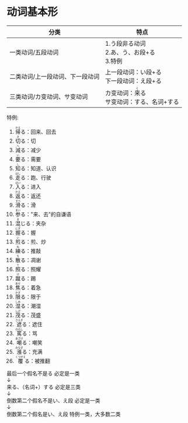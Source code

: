 # 动词基本形  

| 分类               | 特点                                              |
| ---------------- | ----------------------------------------------- |
| 一类动词/五段动词        | 1.う段非る动词<br>2.あ、う、お段+る<br>3.特例                  |
| 二类动词/上一段动词、下一段动词 | 上一段动词：い段+る<br>下一段动词：え段+る                        |
| 三类动词/カ变动词、サ变动词   | カ变动词：<ruby>来<rt>く</rt>る</ruby><br>サ变动词：する、名词+する |

特例:  

1. <ruby>帰<rt>かえ</rt>る</ruby>：回来、回去
2. <ruby>切<rt>き</rt></ruby>る：切
3. <ruby>減<rt>へ</rt></ruby>る：减少
4. <ruby>要<rt>い</rt></ruby>る：需要  
5. <ruby>知<rt>し</rt></ruby>る：知道、认识
6. <ruby>走<rt>はし</rt></ruby>る：跑、行驶
7. <ruby>入<rt>はい</rt></ruby>る：进入
8. <ruby>返<rt>かえ</rt></ruby>る：返还
9. <ruby>滑<rt>すべ</rt></ruby>る：滑
10. <ruby>参<rt>まい</rt></ruby>る："来、去"的自谦语
11. <ruby>混<rt>ま</rt></rt>じる</ruby>：夹杂
12. <ruby>握<rt>にぎ</rt></ruby>る：握
13. <ruby>煎<rt>い</rt></ruby>る：煎、炒
14. <ruby>練<rt>ね</rt></ruby>る：推敲
15. <ruby>散<rt>ち</rt></ruby>る：凋谢  
16. <ruby>照<rt>て</rt></ruby>る：照耀
17. <ruby>蹴<rt>け</rt></ruby>る：踢
18. <ruby>焦<rt>あせ</rt></ruby>る：着急
19. <ruby>限<rt>かぎ</rt></ruby>る：限于
20. <ruby>湿<rt>しめ</rt></ruby>る：潮湿
21. <ruby>茂<rt>しげ</rt></ruby>る：茂盛
22. <ruby>遮<rt>さえぎ</rt></ruby>る：遮住
23. <ruby>罵<rt>ののし</rt></ruby>る：骂
24. <ruby>嘲<rt>あざけ</rt></ruby>る：嘲笑  
25. <ruby>漲<rt>みなぎ</rt></ruby>る：充满
26. <ruby>覆<rt>くつがえ</rt></ruby>る：被推翻

最后一个假名不是る  必定是一类  
    ↓  
来る、（名词+）する 必定是三类  
    ↓  
倒数第二个假名不是い、え段 必定是一类  
    ↓  
倒数第二个假名是い、え段 特例一类，大多数二类  